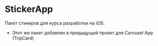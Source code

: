 # StickerApp
Пакет стикеров для курса разработки на iOS.

+ Этот же пакет добавлен в предыдущий проект для Carousel App (TripCard)
